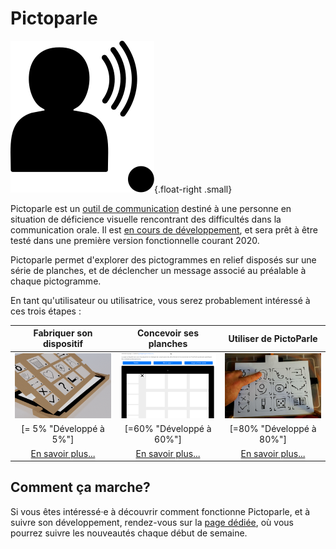 # Pictoparle

![Logo de Pictoparle, silhouette parlante](img/pictoparle-icon.svg){.float-right .small}

Pictoparle est un [outil de communication](caa.md) destiné à une personne en situation de déficience visuelle rencontrant des difficultés dans la communication orale.
Il est [en cours de développement](avancee.md), et sera prêt à être testé dans une première version fonctionnelle courant 2020.

Pictoparle permet d'explorer des pictogrammes en relief disposés sur une série de planches, et de déclencher un message associé au préalable à chaque pictogramme. 

En tant qu'utilisateur ou utilisatrice, vous serez probablement intéressé à ces trois étapes :


| Fabriquer son dispositif | Concevoir ses planches | Utiliser de PictoParle |
|:--------------------------:|:---------------------------------------:|:------------------------:|
| ![boîtier](img/boitier-3d-crop-v2.png) | ![fabriquer ses planches](img/fabrique-crop.png) | ![utiliser PictoParle](img/utilisation-crop.jpg) |
| [= 5% "Développé à 5%"] | [=60% "Développé à 60%"]   | [=80% "Développé à 80%"]   |
| [En savoir plus...](fabrication.md) | [En savoir plus...](conception-planches.md) | [En savoir plus...](utilisation.md) |



## Comment ça marche?

Si vous êtes intéressé·e à découvrir comment fonctionne Pictoparle, et à suivre son développement, rendez-vous sur la [page dédiée](avancee.md), où vous pourrez suivre les nouveautés chaque début de semaine.
